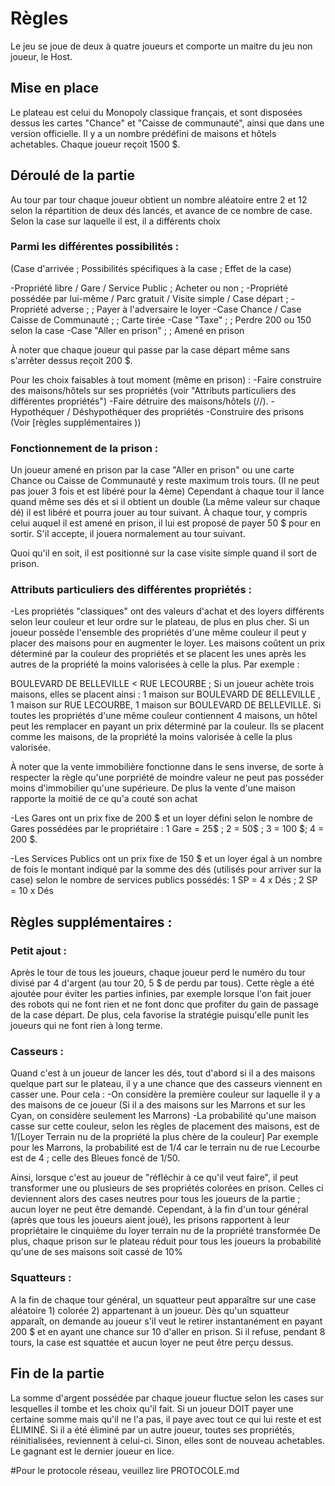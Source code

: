 # Règles

Le jeu se joue de deux à quatre joueurs et comporte un maitre du jeu non joueur, le Host.

## Mise en place

Le plateau est celui du Monopoly classique français, et sont disposées dessus les cartes "Chance" et "Caisse de communauté", ainsi que dans une version officielle. Il y a un nombre prédéfini de maisons et hôtels achetables.
Chaque joueur reçoit 1500 $.

## Déroulé de la partie

Au tour par tour chaque joueur obtient un nombre aléatoire entre 2 et 12 selon la répartition de deux dés lancés, et avance de ce nombre de case. Selon la case sur laquelle il est, il a différents choix

### Parmi les différentes possibilités : 
(Case d'arrivée ; Possibilités spécifiques à la case ; Effet de la case)

-Propriété libre / Gare / Service Public  ; Acheter ou non ;
-Propriété possédée par lui-même / Parc gratuit / Visite simple / Case départ ; 
-Propriété adverse ; ; Payer à l'adversaire le loyer 
-Case Chance / Case Caisse de Communauté ; ; Carte tirée
-Case "Taxe" ; ; Perdre 200 ou 150 selon la case
-Case "Aller en prison" ; ; Amené en prison

À noter que chaque joueur qui passe par la case départ même sans s'arrêter dessus reçoit 200 $.

Pour les choix faisables à tout moment (même en prison) :
-Faire construire des maisons/hôtels sur ses propriétés (voir "Attributs particuliers des différentes propriétés")
-Faire détruire des maisons/hôtels (//).
-Hypothéquer / Déshypothéquer des propriétés 
-Construire des prisons (Voir [règles supplémentaires ))

### Fonctionnement de la prison : 
Un joueur amené en prison par la case "Aller en prison" ou une carte Chance ou Caisse de Communauté y reste maximum trois tours. (Il ne peut pas jouer 3 fois et est libéré pour la 4ème)
Cependant à chaque tour il lance quand même ses dés et si il obtient un double (La même valeur sur chaque dé) il est libéré et pourra jouer au tour suivant.
À chaque tour, y compris celui auquel il est amené en prison, il lui est proposé de payer 50 $ pour en sortir. S'il accepte, il jouera normalement au tour suivant.

Quoi qu'il en soit, il est positionné sur la case visite simple quand il sort de prison.

### Attributs particuliers des différentes propriétés :
-Les propriétés "classiques" ont des valeurs d'achat et des loyers différents selon leur couleur et leur ordre sur le plateau, de plus en plus cher.
Si un joueur possède l'ensemble des propriétés d'une même couleur il peut y placer des maisons pour en augmenter le loyer.
Les maisons coûtent un prix déterminé par la couleur des propriétés et se placent les unes après les autres de la propriété la moins valorisées à celle la plus. Par exemple :

BOULEVARD DE BELLEVILLE < RUE LECOURBE ; Si un joueur achète trois maisons, elles se placent ainsi : 1 maison sur BOULEVARD DE BELLEVILLE , 1 maison sur  RUE LECOURBE, 1 maison sur BOULEVARD DE BELLEVILLE.
Si toutes les propriétés d'une même couleur contiennent 4 maisons, un hôtel peut les remplacer en payant un prix déterminé par la couleur. Ils se placent comme les maisons, de la propriété la moins valorisée à celle la plus valorisée.

À noter que la vente immobilière fonctionne dans le sens inverse, de sorte à respecter la règle qu'une porpriété de moindre valeur ne peut pas posséder moins d'immobilier qu'une supérieure.
De plus la vente d'une maison rapporte la moitié de ce qu'a couté son achat


-Les Gares ont un prix fixe de 200 $ et un loyer défini selon le nombre de Gares possédées par le propriétaire : 1 Gare = 25$ ; 2 = 50$ ; 3 = 100 $; 4 = 200 $.

-Les Services Publics ont un prix fixe de 150 $ et un loyer égal à un nombre de fois le montant indiqué par la somme des dés (utilisés pour arriver sur la case) selon le nombre de services publics possédés: 1 SP = 4 x Dés ; 2 SP = 10 x Dés

## Règles supplémentaires :

### Petit ajout :

Après le tour de tous les joueurs, chaque joueur perd le numéro du tour divisé par 4 d'argent (au tour 20, 5 $ de perdu par tous). 
Cette règle a été ajoutée pour éviter les parties infinies, par exemple lorsque l'on fait jouer des robots qui ne font rien et ne font donc que profiter du gain de passage de la case départ.
De plus, cela favorise la stratégie puisqu'elle punit les joueurs qui ne font rien à long terme.

### Casseurs :

Quand c'est à un joueur de lancer les dés, tout d'abord si il a des maisons quelque part sur le plateau, il y a une chance que des casseurs viennent en casser une. Pour cela :
-On considère la première couleur sur laquelle il y a des maisons de ce joueur (Si il a des maisons sur les Marrons et sur les Cyan, on considère seulement les Marrons)
-La probabilité qu'une maison casse sur cette couleur, selon les règles de placement des maisons, est de 1/[Loyer Terrain nu de la propriété la plus chère de la couleur] 
Par exemple pour les Marrons, la probabilité est de 1/4 car le terrain nu de rue Lecourbe est de 4 ; celle des Bleues foncé de 1/50.

Ainsi, lorsque c'est au joueur de "réfléchir à ce qu'il veut faire", il peut transformer une ou plusieurs de ses propriétés colorées en prison.
Celles ci deviennent alors des cases neutres pour tous les joueurs de la partie ; aucun loyer ne peut être demandé.
Cependant, à la fin d'un tour général (après que tous les joueurs aient joué), les prisons rapportent à leur propriétaire le cinquième du loyer terrain nu de la propriété transformée
De plus, chaque prison sur le plateau réduit pour tous les joueurs la probabilité qu'une de ses maisons soit cassé de 10%

### Squatteurs :

A la fin de chaque tour général, un squatteur peut apparaître sur une case aléatoire 1) colorée 2) appartenant à un joueur. 
Dès qu'un squatteur apparaît, on demande au joueur s'il veut le retirer instantanément en payant 200 $ et en ayant une chance sur 10 d'aller en prison.
Si il refuse, pendant 8 tours, la case est squattée et aucun loyer ne peut être perçu dessus.


## Fin de la partie

La somme d'argent possédée par chaque joueur fluctue selon les cases sur lesquelles il tombe et les choix qu'il fait. Si un joueur DOIT payer une certaine somme mais qu'il ne l'a pas, il paye avec tout ce qui lui reste et est ÉLIMINÉ.
Si il a été éliminé par un autre joueur, toutes ses propriétés, réinitialisées, reviennent à celui-ci. Sinon, elles sont de nouveau achetables.
Le gagnant est le dernier joueur en lice.

#Pour le protocole réseau, veuillez lire PROTOCOLE.md
